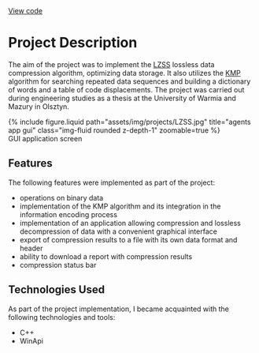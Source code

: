 <div class="links">
  <a href="https://github.com/Ziumper/LZSS" class="btn btn-amber btn-sm z-depth-0" role="button">View code <i class="fa-brands fa-github"></i></a>
</div>

# Project Description

The aim of the project was to implement the [LZSS](https://en.wikipedia.org/wiki/Lempel%E2%80%93Ziv%E2%80%93Storer%E2%80%93Szymanski) lossless data compression algorithm, optimizing data storage. It also utilizes the [KMP](https://en.wikipedia.org/wiki/Knuth%E2%80%93Morris%E2%80%93Pratt_algorithm) algorithm for searching repeated data sequences and building a dictionary of words and a table of code displacements. The project was carried out during engineering studies as a thesis at the University of Warmia and Mazury in Olsztyn.

<div class="row justify-content-sm-center">
    <div class="col-sm-8 mt-3 mt-md-0">
        {% include figure.liquid path="assets/img/projects/LZSS.jpg" title="agents app gui" class="img-fluid rounded z-depth-1" zoomable=true %}
    </div>
</div>
<div class="caption">
    GUI application screen
</div>

## Features

The following features were implemented as part of the project:

- operations on binary data
- implementation of the KMP algorithm and its integration in the information encoding process
- implementation of an application allowing compression and lossless decompression of data with a convenient graphical interface
- export of compression results to a file with its own data format and header
- ability to download a report with compression results
- compression status bar

## Technologies Used

As part of the project implementation, I became acquainted with the following technologies and tools:

- C++
- WinApi
